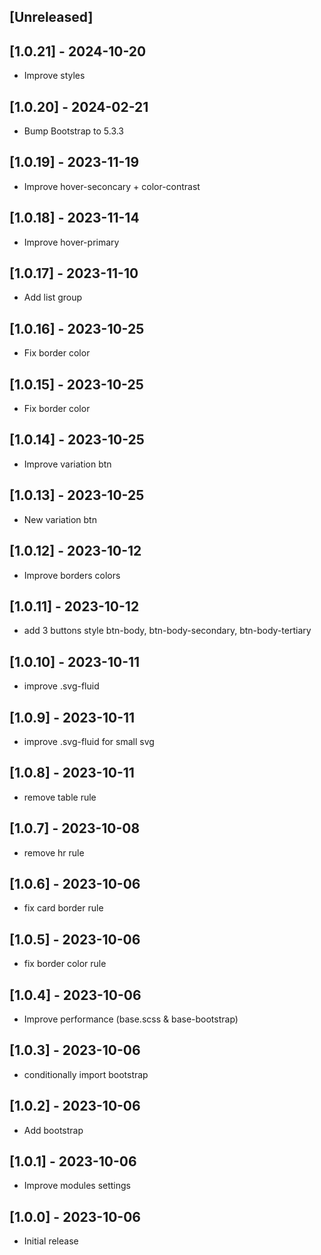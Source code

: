 ## [Unreleased]

## [1.0.21] - 2024-10-20

- Improve styles

## [1.0.20] - 2024-02-21

- Bump Bootstrap to 5.3.3

## [1.0.19] - 2023-11-19

- Improve hover-seconcary + color-contrast

## [1.0.18] - 2023-11-14

- Improve hover-primary

## [1.0.17] - 2023-11-10

- Add list group

## [1.0.16] - 2023-10-25

- Fix border color

## [1.0.15] - 2023-10-25

- Fix border color

## [1.0.14] - 2023-10-25

- Improve variation btn

## [1.0.13] - 2023-10-25

- New variation btn

## [1.0.12] - 2023-10-12

- Improve borders colors

## [1.0.11] - 2023-10-12

- add 3 buttons style btn-body, btn-body-secondary, btn-body-tertiary

## [1.0.10] - 2023-10-11

- improve .svg-fluid

## [1.0.9] - 2023-10-11

- improve .svg-fluid for small svg

## [1.0.8] - 2023-10-11

- remove table rule

## [1.0.7] - 2023-10-08

- remove hr rule

## [1.0.6] - 2023-10-06

- fix card border rule

## [1.0.5] - 2023-10-06

- fix border color rule

## [1.0.4] - 2023-10-06

- Improve performance (base.scss & base-bootstrap)

## [1.0.3] - 2023-10-06

- conditionally import bootstrap

## [1.0.2] - 2023-10-06

- Add bootstrap

## [1.0.1] - 2023-10-06

- Improve modules settings

## [1.0.0] - 2023-10-06

- Initial release

